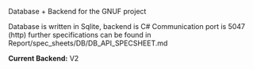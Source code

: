 Database + Backend for the GNUF project

Database is written in Sqlite, backend is C#
Communication port is 5047 (http)
further specifications can be found in Report/spec_sheets/DB/DB_API_SPECSHEET.md

**Current Backend:** V2
